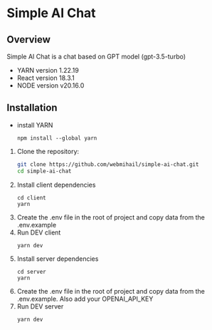# Simple AI Chat

## Overview
Simple AI Chat is a chat based on GPT model (gpt-3.5-turbo)

- YARN version 1.22.19
- React version 18.3.1
- NODE version v20.16.0

## Installation

- install YARN
   ```
   npm install --global yarn
   ```

1. Clone the repository:
   ```bash
   git clone https://github.com/webmihail/simple-ai-chat.git
   cd simple-ai-chat
   ```
2. Install client dependencies
   ```
   cd client
   yarn
   ```
3. Create the .env file in the root of project and copy data from the .env.example
4. Run DEV client
   ```
   yarn dev
   ```
5. Install server dependencies
   ```
   cd server
   yarn
   ```
6. Create the .env file in the root of project and copy data from the .env.example. Also add your OPENAI_API_KEY
7. Run DEV server
   ```
   yarn dev
   ```